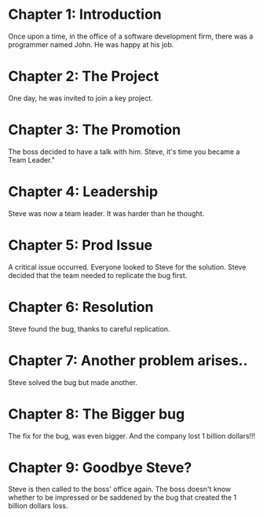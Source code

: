 # Chapter 1: Introduction

Once upon a time, in the office of a software development firm,
there was a programmer named John.
He was happy at his job.

# Chapter 2: The Project

One day, he was invited to join a key project.

# Chapter 3: The Promotion

The boss decided to have a talk with him. Steve, it's time you became a Team Leader."

# Chapter 4: Leadership

Steve was now a team leader. It was harder than he thought.

# Chapter 5: Prod Issue

A critical issue occurred. Everyone looked to Steve for the solution. Steve decided
that the team needed to replicate the bug first.

# Chapter 6: Resolution

Steve found the bug, thanks to careful replication.

# Chapter 7: Another problem arises..

Steve solved the bug but made another.

# Chapter 8: The Bigger bug

The fix for the bug, was even bigger. And the company lost 1 billion dollars!!!

# Chapter 9: Goodbye Steve?
Steve is then called to the boss' office again. The boss doesn't know whether
to be impressed or be saddened by the bug that created the 1 billion dollars loss.

